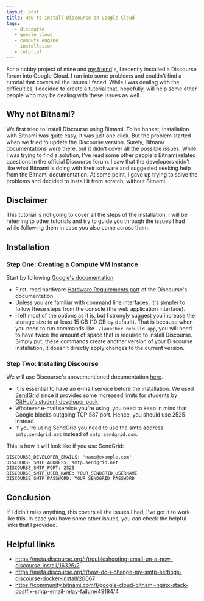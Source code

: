 ```yaml
---
layout: post
title: How to install Discourse on Google Cloud
tags: 
   - discourse
   - google cloud
   - compute engine
   - installation
   - tutorial
---
```


For a hobby project of mine and [my friend](https://github.com/bekorn)'s, I recently installed a Discourse forum into Google Cloud. I ran into some problems and couldn't find a tutorial that covers all the issues I faced. While I was dealing with the difficulties, I decided to create a tutorial that, hopefully, will help some other people who may be dealing with these issues as well.

## Why not Bitnami?

We first tried to install Discourse using Bitnami. To be honest, installation with Bitnami was quite easy; it was just one click. But the problem started when we tried to update the Discourse version. Surely, Bitnami documentations were there, but it didn't cover all the possible issues. While I was trying to find a solution, I've read some other people's Bitnami related questions in the official Discourse forum. I saw that the developers didn't like what Bitnami is doing with their software and suggested seeking help from the Bitnami documentation. At some point, I gave up trying to solve the problems and decided to install it from scratch, without Bitnami.

## Disclaimer

This tutorial is not going to cover all the steps of the installation. I will be referring to other tutorials and try to guide you through the issues I had while following them in case you also come across them.

## Installation

### Step One: Creating a Compute VM Instance

Start by following [Google's documentation](https://cloud.google.com/compute/docs/instances/create-start-instance). 

* First, read hardware [Hardware Requirements part](https://github.com/discourse/discourse/blob/master/docs/INSTALL.md#hardware-requirements) of the Discourse's documentation.
* Unless you are familiar with command line interfaces, it's simpler to follow these steps from the console (the web application interface).
* I left most of the options as it is, but I strongly suggest you increase the storage size to at least 15 GB (10 GB by default). That is because when you need to run commands like `./launcher rebuild app`, you will need to have twice the amount of space that is required to install Discourse. Simply put, these commands create another version of your Discourse installation, it doesn't directly apply changes to the current version.

### Step Two: Installing Discourse
We will use Discourse's abovementioned documentation [here](https://github.com/discourse/discourse/blob/master/docs/INSTALL-cloud.md#create-new-cloud-server).

* It is essential to have an e-mail service before the installation. We used [SendGrid](https://sendgrid.com/) since it provides some increased limits for students by [GitHub's student developer pack](https://education.github.com/pack).
* Whatever e-mail service you're using, you need to keep in mind that Google blocks outgoing TCP 587 port. Hence, you should use 2525 instead. 
* If you're using SendGrid you need to use the smtp address `smtp.sendgrid.net` instead of `smtp.sendgrid.com`.

This is how it will look like if you use SendGrid:
```
DISCOURSE_DEVELOPER_EMAILS: 'name@example.com'
DISCOURSE_SMTP_ADDRESS: smtp.sendgrid.net
DISCOURSE_SMTP_PORT: 2525
DISCOURSE_SMTP_USER_NAME: YOUR_SENDGRID_USERNAME
DISCOURSE_SMTP_PASSWORD: YOUR_SENDGRID_PASSWORD
```

## Conclusion
If I didn't miss anything, this covers all the issues I had, I've got it to work like this. In case you have some other issues, you can check the helpful links that I provided.

## Helpful links
* <https://meta.discourse.org/t/troubleshooting-email-on-a-new-discourse-install/16326/2>
* <https://meta.discourse.org/t/how-do-i-change-my-smtp-settings-discourse-docker-install/20067>
* <https://community.bitnami.com/t/google-cloud-bitnami-nginx-stack-postfix-smtp-email-relay-failure/49184/4>




